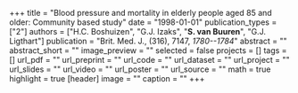 +++
title = "Blood pressure and mortality in elderly people aged 85 and older: Community based study"
date = "1998-01-01"
publication_types = ["2"]
authors = ["H.C. Boshuizen", "G.J. Izaks", "**S. van Buuren**", "G.J. Ligthart"]
publication = "Brit. Med. J., (316), 7147, _1780--1784_"
abstract = ""
abstract_short = ""
image_preview = ""
selected = false
projects = []
tags = []
url_pdf = ""
url_preprint = ""
url_code = ""
url_dataset = ""
url_project = ""
url_slides = ""
url_video = ""
url_poster = ""
url_source = ""
math = true
highlight = true
[header]
image = ""
caption = ""
+++
